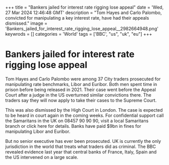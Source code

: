 +++
title = "Bankers jailed for interest rate rigging lose appeal"
date = 'Wed, 27 Mar 2024 12:46:48 GMT'
description = "Tom Hayes and Carlo Palombo, convicted for manipulating a key interest rate, have had their appeals dismissed."
image = 'Bankers_jailed_for_interest_rate_rigging_lose_appeal__2982664948.png'
keywrods =  []
categories = 'World'
tags = ['BBC', "us", "uk", "eu"]
+++

# Bankers jailed for interest rate rigging lose appeal

Tom Hayes and Carlo Palombo were among 37 City traders prosecuted for manipulating rate benchmarks, Libor and Euribor.  Both men spent time in prison before being released in 2021.
Their case went before the Appeal Court after a judge in the US overturned similar convictions there.
The traders say they will now apply to take their cases to the Supreme Court.

This was also dismissed by the High Court in London.  The case is expected to be heard in court again in the coming weeks.  For confidential support call the Samaritans in the UK on 08457 90 90 90, visit a local Samaritans branch or click here for details.  Banks have paid $9bn in fines for manipulating Libor and Euribor.

But no senior executive has ever been prosecuted.  UK is currently the only jurisdiction in the world that treats what traders did as criminal.  The BBC revealed evidence last year that central banks of France, Italy, Spain and the US intervened on a large scale.

